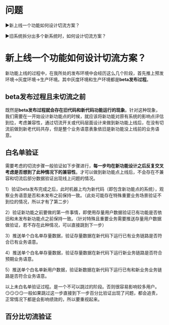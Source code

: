 问题
====

:arrow_forward:新上线一个功能如何设计切流方案？

:arrow_forward:旧系统拆分出多个新系统时，如何设计切流方案？

新上线一个功能如何设计切流方案？
====

新功能上线的过程中，在我所处的发布环境中会经历这么几个阶段，首先推上预发环境->灰度环境->生产环境。其中灰度环境和生产环境都是**beta发布过程**。

beta发布过程且未切流之前
------

既然是**beta发布过程就会存在旧代码和新代码功能运行的现象**。针对这种现象，我们需要在一开始设计新功能点的时候，就应该将新功能对原有系统的影响点评估到位，考虑兼容性，通过切流开关或代码层面设计来做到新功能上线后，在没有切流前做到新老代码共存，但是整个业务语意表象依旧是新功能没上线前的业务语意。

白名单验证
------

需要考虑的切流步骤一般验证如下步骤进行，**每一步均在新功能设计之后反复交叉考虑是否想到了此种情况下的兼容性**。才可以做到新功能点上线后，不会存在不兼容和切流后部分数据验证出现线上问题的情况。

1）验证beta发布完成之后，此时机器上均为新代码（即包含新功能点的系统），观察业务语意是否和未发布之前保持一致。（此处可能存在特殊重要业务场景验证不到位的情况，所以才有了第二步）

2）验证新功能之前要做的第一件事情，即使用存量用户数据验证已有功能是否依旧和未发布新功能点之前保持一致。（针对特殊且重要业务需要推送存量用户数据做验证，若不存在此种情况，可以直接跳到下一步）

3）推送单个白名单存量数据，验证存量数据在新代码下运行已有业务链路是否符合已有业务语意。

4）推送单个白名单存量数据，验证存量数据在新代码下运行新业务链路是否符合预期业务语意。

5）推送单个白名单新用户数据，验证新数据在新代码下运行已有和新业务业务链路是否符合业务语意。

以上未白名单验证过程。是一个不可以跳过的阶段。否则很容易影响较多用户。:smirk::smirk::smirk::smirk:一般如果跳过这一步直接到下一步百分比验证出现了问题，都会追责，正常情况下都是会影响绩效的，所以要重视起来。

百分比切流验证
------






